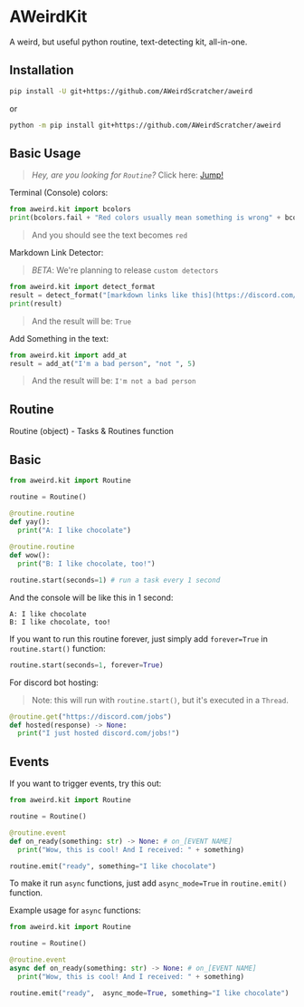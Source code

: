 # AWeirdKit
A weird, but useful python routine, text-detecting kit, all-in-one.


## Installation
```sh
pip install -U git+https://github.com/AWeirdScratcher/aweird
```
or
```sh
python -m pip install git+https://github.com/AWeirdScratcher/aweird
```

## Basic Usage
> *Hey, are you looking for `Routine`?* Click here: [Jump!](#Routine)

Terminal (Console) colors:
```py
from aweird.kit import bcolors
print(bcolors.fail + "Red colors usually mean something is wrong" + bcolors.end) # end the color
```
> And you should see the text becomes `red`

Markdown Link Detector:
> *BETA*: We're planning to release `custom detectors`
```py
from aweird.kit import detect_format
result = detect_format("[markdown links like this](https://discord.com/jobs)")
print(result)
```
> And the result will be: `True`

Add Something in the text:
```py
from aweird.kit import add_at
result = add_at("I'm a bad person", "not ", 5)
```
> And the result will be: `I'm not a bad person`

## Routine
Routine (object) - Tasks & Routines function

## Basic
```py
from aweird.kit import Routine

routine = Routine()

@routine.routine
def yay():
  print("A: I like chocolate")
  
@routine.routine
def wow():
  print("B: I like chocolate, too!")

routine.start(seconds=1) # run a task every 1 second
```
And the console will be like this in 1 second:
```
A: I like chocolate
B: I like chocolate, too!
```
If you want to run this routine forever, just simply add `forever=True` in `routine.start()` function:
```py
routine.start(seconds=1, forever=True)
```
For discord bot hosting:
> Note: this will run with `routine.start()`, but it's executed in a `Thread`.
```py
@routine.get("https://discord.com/jobs")
def hosted(response) -> None:
  print("I just hosted discord.com/jobs!")
```


## Events
If you want to trigger events, try this out:
```py
from aweird.kit import Routine

routine = Routine()

@routine.event
def on_ready(something: str) -> None: # on_[EVENT NAME]
  print("Wow, this is cool! And I received: " + something)

routine.emit("ready", something="I like chocolate")
```
To make it run `async` functions, just add `async_mode=True` in `routine.emit()` function.

Example usage for `async` functions:
```py
from aweird.kit import Routine

routine = Routine()

@routine.event
async def on_ready(something: str) -> None: # on_[EVENT NAME]
  print("Wow, this is cool! And I received: " + something)

routine.emit("ready",  async_mode=True, something="I like chocolate")
```


